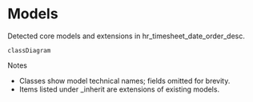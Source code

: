 # Models

Detected core models and extensions in hr_timesheet_date_order_desc.

```mermaid
classDiagram
```

Notes
- Classes show model technical names; fields omitted for brevity.
- Items listed under _inherit are extensions of existing models.
